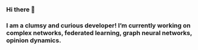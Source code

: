 ### Hi there 👋
### I am a clumsy and curious developer! I’m currently working on complex networks, federated learning, graph neural networks, opinion dynamics.

<!--
I am a clumsy and curious developer!

- 🔭 I’m currently working on complex networks, federated learning, graph neural networks, opinion dynamics
- 👯 I’m looking to collaborate on opinion dynamics, online social network analysis
- 📫 How to reach me: franco.galante@polito.it
-->
